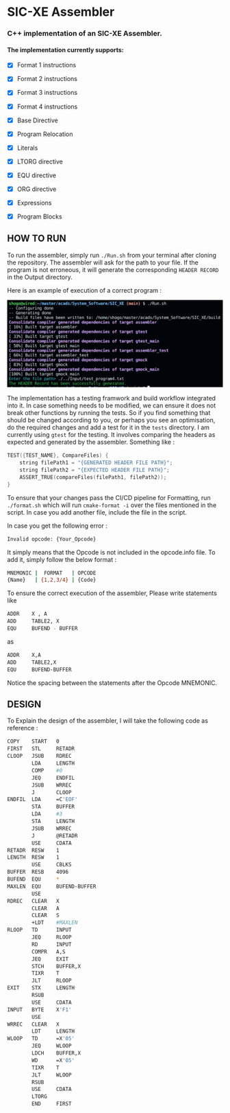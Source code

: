 # SIC-XE Assembler

### C++ implementation of an SIC-XE Assembler.

#### The implementation currently supports: 

- [x] Format 1 instructions

- [x] Format 2 instructions

- [x] Format 3 instructions

- [x] Format 4 instructions

- [x] Base Directive

- [x] Program Relocation

- [x] Literals

- [x] LTORG directive

- [x] EQU directive

- [x] ORG directive

- [x] Expressions

- [x] Program Blocks

## HOW TO RUN

To run the assembler, simply run ``` ./Run.sh ``` from your terminal after cloning the repository. The assembler will ask for the path to your file. If the program is not erroneous, it will generate the corresponding ``` HEADER RECORD ``` in the Output directory. 

Here is an example of execution of a correct program : 

<img src="./utils/correct_execution.png" alt="Correct Execution">


The implementation has a testing framwork and build workflow integrated into it. In case something needs to be modified, we can ensure it does not break other functions by running the tests. So if you find something that should be changed according to you, or perhaps you see an optimisation, do the required changes and add a test for it in the ``` tests ``` directory. I am currently using ``` gtest ``` for the testing. It involves comparing the headers as expected and generated by the assembler. Something like : 

```cpp
TEST({TEST_NAME}, CompareFiles) {
    string filePath1 = "{GENERATED HEADER FILE PATH}";
    string filePath2 = "{EXPECTED HEADER FILE PATH}";
    ASSERT_TRUE(compareFiles(filePath1, filePath2));
}
```

To ensure that your changes pass the CI/CD pipeline for Formatting, run ``` ./format.sh ``` which will run ``` cmake-format -i ``` over the files mentioned in the script. In case you add another file, include the file in the script. 

In case you get the following error : 

```sh
Invalid opcode: {Your_Opcode}
```

It simply means that the Opcode is not included in the opcode.info file. To add it, simply follow the below format : 

```sh
MNEMONIC |  FORMAT   | OPCODE 
{Name}   | {1,2,3/4} | {Code}
```

To ensure the correct execution of the assembler, Please write statements like 

```sh
ADDR    X , A
ADD     TABLE2, X
EQU     BUFEND - BUFFER
```

as 

```sh
ADDR    X,A
ADD     TABLE2,X
EQU     BUFEND-BUFFER
```

Notice the spacing between the statements after the Opcode MNEMONIC. 

## DESIGN

To Explain the design of the assembler, I will take the following code as reference : 

```sh
COPY    START   0
FIRST   STL     RETADR
CLOOP   JSUB    RDREC
        LDA     LENGTH
        COMP    #0
        JEQ     ENDFIL
        JSUB    WRREC
        J       CLOOP
ENDFIL  LDA     =C'EOF'
        STA     BUFFER
        LDA     #3
        STA     LENGTH
        JSUB    WRREC
        J       @RETADR
        USE     CDATA
RETADR  RESW    1
LENGTH  RESW    1
        USE     CBLKS
BUFFER  RESB    4096
BUFEND  EQU     *
MAXLEN  EQU     BUFEND-BUFFER
        USE
RDREC   CLEAR   X
        CLEAR   A
        CLEAR   S
        +LDT    #MAXLEN
RLOOP   TD      INPUT
        JEQ     RLOOP
        RD      INPUT
        COMPR   A,S
        JEQ     EXIT
        STCH    BUFFER,X
        TIXR    T
        JLT     RLOOP
EXIT    STX     LENGTH
        RSUB
        USE     CDATA
INPUT   BYTE    X'F1'
        USE
WRREC   CLEAR   X
        LDT     LENGTH
WLOOP   TD      =X'05'
        JEQ     WLOOP
        LDCH    BUFFER,X
        WD      =X'05'
        TIXR    T
        JLT     WLOOP
        RSUB
        USE     CDATA
        LTORG
        END     FIRST
```